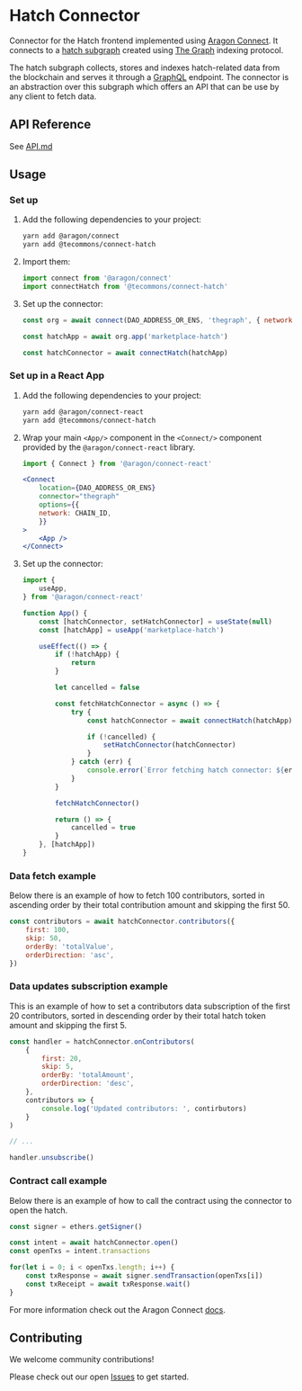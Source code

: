 # Hatch Connector

Connector for the Hatch frontend implemented using [Aragon Connect](https://aragon.org/connect). It connects to a [hatch subgraph](https://github.com/TECommons/hatch-connector/tree/main/subgraph) created using [The Graph](https://thegraph.com/) indexing protocol.

The hatch subgraph collects, stores and indexes hatch-related data from the blockchain and serves it through a [GraphQL](https://graphql.org/) endpoint. The connector is an abstraction over this subgraph which offers an API that can be use by any client to fetch data.

## API Reference

See [API.md](./API.md)

## Usage

### Set up

1.  Add the following dependencies to your project:

    ```sh
    yarn add @aragon/connect
    yarn add @tecommons/connect-hatch
    ```

2.  Import them:

    ```js
    import connect from '@aragon/connect'
    import connectHatch from '@tecommons/connect-hatch'
    ```

3.  Set up the connector:

    ```js
    const org = await connect(DAO_ADDRESS_OR_ENS, 'thegraph', { network: CHAIN_ID })
    
    const hatchApp = await org.app('marketplace-hatch')

    const hatchConnector = await connectHatch(hatchApp)
    ```


### Set up in a React App

1.  Add the following dependencies to your project:

    ```sh
    yarn add @aragon/connect-react
    yarn add @tecommons/connect-hatch
    ```

2.  Wrap your main `<App/>` component in the `<Connect/>` component provided by the `@aragon/connect-react` library.

    ```jsx
    import { Connect } from '@aragon/connect-react'

    <Connect
        location={DAO_ADDRESS_OR_ENS}
        connector="thegraph"
        options={{
        network: CHAIN_ID,
        }}
    >
        <App />
    </Connect>
    ```

3.  Set up the connector:

    ```js
    import {
        useApp,
    } from '@aragon/connect-react'

    function App() {
        const [hatchConnector, setHatchConnector] = useState(null)
        const [hatchApp] = useApp('marketplace-hatch')

        useEffect(() => {
            if (!hatchApp) {
                return
            }

            let cancelled = false

            const fetchHatchConnector = async () => {
                try {
                    const hatchConnector = await connectHatch(hatchApp)

                    if (!cancelled) {
                        setHatchConnector(hatchConnector)
                    }
                } catch (err) {
                    console.error(`Error fetching hatch connector: ${err}`)
                }
            }

            fetchHatchConnector()

            return () => {
                cancelled = true
            }
        }, [hatchApp])
    }
    ```

### Data fetch example

Below there is an example of how to fetch 100 contributors, sorted in ascending order by their total contribution amount and skipping the first 50.

```js
const contributors = await hatchConnector.contributors({
    first: 100,
    skip: 50,
    orderBy: 'totalValue',
    orderDirection: 'asc',
})
```

### Data updates subscription example

This is an example of how to set a contributors data subscription of the first 20 contributors, sorted in descending order by their total hatch token amount and skipping the first 5.

```js
const handler = hatchConnector.onContributors(
    {
        first: 20,
        skip: 5,
        orderBy: 'totalAmount',
        orderDirection: 'desc',
    },
    contributors => {
        console.log('Updated contributors: ', contirbutors)
    }
)

// ...

handler.unsubscribe()
```

### Contract call example

Below there is an example of how to call the contract using the connector to open the hatch.

```js
const signer = ethers.getSigner()

const intent = await hatchConnector.open()
const openTxs = intent.transactions

for(let i = 0; i < openTxs.length; i++) {
    const txResponse = await signer.sendTransaction(openTxs[i])
    const txReceipt = await txResponse.wait()
}


```
For more information check out the Aragon Connect [docs](https://connect.aragon.org/).

## Contributing

We welcome community contributions!

Please check out our open [Issues](https://github.com/TECommons/hatch-connector/issues) to get started.



